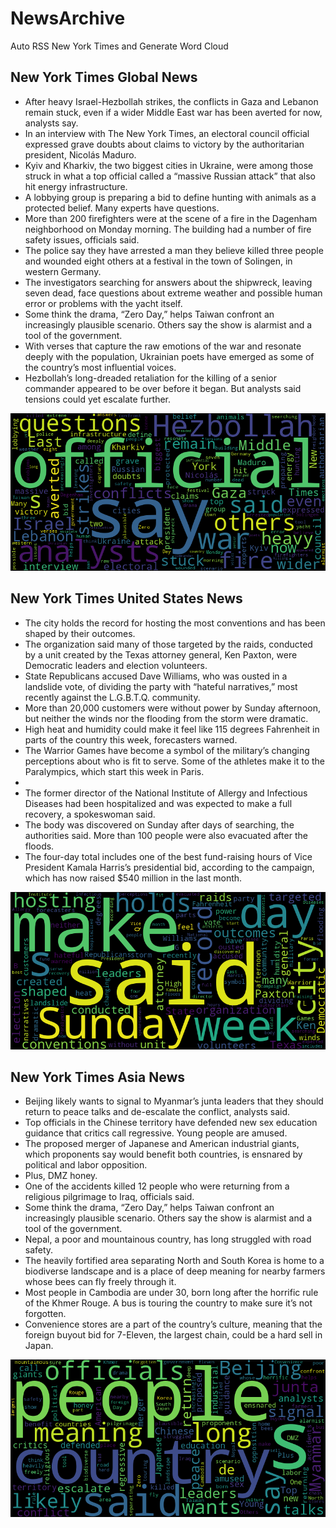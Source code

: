 # NewsArchive
Auto RSS New York Times and Generate Word Cloud

## New York Times Global News
* After heavy Israel-Hezbollah strikes, the conflicts in Gaza and Lebanon remain stuck, even if a wider Middle East war has been averted for now, analysts say.
* In an interview with The New York Times, an electoral council official expressed grave doubts about claims to victory by the authoritarian president, Nicolás Maduro.
* Kyiv and Kharkiv, the two biggest cities in Ukraine, were among those struck in what a top official called a “massive Russian attack” that also hit energy infrastructure.
* A lobbying group is preparing a bid to define hunting with animals as a protected belief. Many experts have questions.
* More than 200 firefighters were at the scene of a fire in the Dagenham neighborhood on Monday morning. The building had a number of fire safety issues, officials said.
* The police say they have arrested a man they believe killed three people and wounded eight others at a festival in the town of Solingen, in western Germany.
* The investigators searching for answers about the shipwreck, leaving seven dead, face questions about extreme weather and possible human error or problems with the yacht itself.
* Some think the drama, “Zero Day,” helps Taiwan confront an increasingly plausible scenario. Others say the show is alarmist and a tool of the government.
* With verses that capture the raw emotions of the war and resonate deeply with the population, Ukrainian poets have emerged as some of the country’s most influential voices.
* Hezbollah’s long-dreaded retaliation for the killing of a senior commander appeared to be over before it began. But analysts said tensions could yet escalate further.

![Global](./global.png)
## New York Times United States News
* The city holds the record for hosting the most conventions and has been shaped by their outcomes.
* The organization said many of those targeted by the raids, conducted by a unit created by the Texas attorney general, Ken Paxton, were Democratic leaders and election volunteers.
* State Republicans accused Dave Williams, who was ousted in a landslide vote, of dividing the party with “hateful narratives,” most recently against the L.G.B.T.Q. community.
* More than 20,000 customers were without power by Sunday afternoon, but neither the winds nor the flooding from the storm were dramatic.
* High heat and humidity could make it feel like 115 degrees Fahrenheit in parts of the country this week, forecasters warned.
* The Warrior Games have become a symbol of the military’s changing perceptions about who is fit to serve. Some of the athletes make it to the Paralympics, which start this week in Paris.
* 
* The former director of the National Institute of Allergy and Infectious Diseases had been hospitalized and was expected to make a full recovery, a spokeswoman said.
* The body was discovered on Sunday after days of searching, the authorities said. More than 100 people were also evacuated after the floods.
* The four-day total includes one of the best fund-raising hours of Vice President Kamala Harris’s presidential bid, according to the campaign, which has now raised $540 million in the last month.

![US](./usnews.png)
## New York Times Asia News
* Beijing likely wants to signal to Myanmar’s junta leaders that they should return to peace talks and de-escalate the conflict, analysts said.
* Top officials in the Chinese territory have defended new sex education guidance that critics call regressive. Young people are amused.
* The proposed merger of Japanese and American industrial giants, which proponents say would benefit both countries, is ensnared by political and labor opposition.
* Plus, DMZ honey.
* One of the accidents killed 12 people who were returning from a religious pilgrimage to Iraq, officials said.
* Some think the drama, “Zero Day,” helps Taiwan confront an increasingly plausible scenario. Others say the show is alarmist and a tool of the government.
* Nepal, a poor and mountainous country, has long struggled with road safety.
* The heavily fortified area separating North and South Korea is home to a biodiverse landscape and is a place of deep meaning for nearby farmers whose bees can fly freely through it.
* Most people in Cambodia are under 30, born long after the horrific rule of the Khmer Rouge. A bus is touring the country to make sure it’s not forgotten.
* Convenience stores are a part of the country’s culture, meaning that the foreign buyout bid for 7-Eleven, the largest chain, could be a hard sell in Japan.

![Asian](./asian.png)
